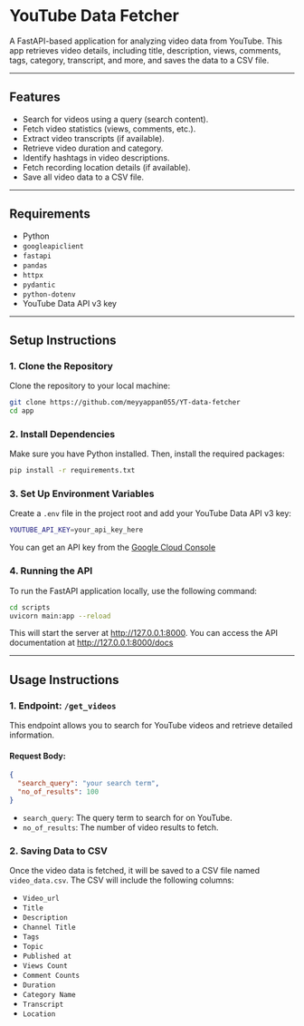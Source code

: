 # YouTube Data Fetcher

A FastAPI-based application for analyzing video data from YouTube. This app retrieves video details, including title, description, views, comments, tags, category, transcript, and more, and saves the data to a CSV file.

---

## Features

- Search for videos using a query (search content).
- Fetch video statistics (views, comments, etc.).
- Extract video transcripts (if available).
- Retrieve video duration and category.
- Identify hashtags in video descriptions.
- Fetch recording location details (if available).
- Save all video data to a CSV file.

---

## Requirements

- Python
- `googleapiclient`
- `fastapi`
- `pandas`
- `httpx`
- `pydantic`
- `python-dotenv`
- YouTube Data API v3 key

---

## Setup Instructions

### 1. Clone the Repository
Clone the repository to your local machine:

```bash
git clone https://github.com/meyyappan055/YT-data-fetcher
cd app
```

### 2. Install Dependencies
Make sure you have Python installed. Then, install the required packages:

```bash
pip install -r requirements.txt
```

### 3. Set Up Environment Variables
Create a `.env` file in the project root and add your YouTube Data API v3 key:
```bash
YOUTUBE_API_KEY=your_api_key_here
```
You can get an API key from the [Google Cloud Console](https://console.cloud.google.com/)


### 4. Running the API
To run the FastAPI application locally, use the following command:

```bash
cd scripts
uvicorn main:app --reload
```
This will start the server at http://127.0.0.1:8000. You can access the API documentation at http://127.0.0.1:8000/docs

---

## Usage Instructions

### 1. Endpoint: `/get_videos`
This endpoint allows you to search for YouTube videos and retrieve detailed information.

#### **Request Body:**

```json
{
  "search_query": "your search term",
  "no_of_results": 100
}

```
- `search_query`: The query term to search for on YouTube.  
- `no_of_results`: The number of video results to fetch.

### 2. Saving Data to CSV
Once the video data is fetched, it will be saved to a CSV file named `video_data.csv`. The CSV will include the following columns:

- `Video_url`
- `Title`
- `Description`
- `Channel Title`
- `Tags`
- `Topic`
- `Published at`
- `Views Count`
- `Comment Counts`
- `Duration`
- `Category Name`
- `Transcript`
- `Location`
